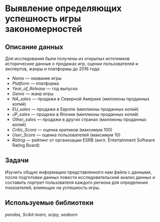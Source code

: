 # Выявление определяющих успешность игры закономерностей


## Описание данных

Для исследования были получены из открытых источников исторические данные о продажах игр, оценки пользователей и экспертов, жанры и платформы до 2016 года:
- *Name* — название игры
- *Platform* — платформа
- *Year_of_Release* — год выпуска
- *Genre* — жанр игры
- *NA_sales* — продажи в Северной Америке (миллионы проданных копий)
- *EU_sales* — продажи в Европе (миллионы проданных копий)
- *JP_sales* — продажи в Японии (миллионы проданных копий)
- *Other_sales* — продажи в других странах (миллионы проданных копий)
- *Critic_Score* — оценка критиков (максимум 100)
- *User_Score* — оценка пользователей (максимум 10)
- *Rating* — рейтинг от организации ESRB (англ. Entertainment Software Rating Board)

## Задачи

Изучить общую информацию представленного нам файла с данными, после подготовки данных повести исследовательский анализ данных и составить портрет пользователя каждого региона для определения показателей, влияющих на успешность игры.

## Используемые библиотеки

*pandas, Scikit-learn, scipy, seaborn*
